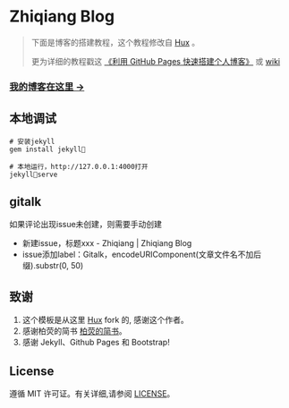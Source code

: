 # Zhiqiang Blog

> 下面是博客的搭建教程，这个教程修改自 [Hux](https://github.com/Huxpro/huxpro.github.io) 。
> 
> 更为详细的教程戳这 [《利用 GitHub Pages 快速搭建个人博客》](http://www.jianshu.com/p/e68fba58f75c) 或 [wiki](https://github.com/qiubaiying/qiubaiying.github.io/wiki/%E5%8D%9A%E5%AE%A2%E6%90%AD%E5%BB%BA%E8%AF%A6%E7%BB%86%E6%95%99%E7%A8%8B)
> 

### [我的博客在这里 &rarr;](http://xiazhiqiang.github.io)

## 本地调试

```
# 安装jekyll
gem install jekyll

# 本地运行，http://127.0.0.1:4000打开
jekyllserve
```

## gitalk

如果评论出现issue未创建，则需要手动创建
- 新建issue，标题xxx - Zhiqiang | Zhiqiang Blog
- issue添加label：Gitalk，encodeURIComponent(文章文件名不加后缀).substr(0, 50)

## 致谢

1. 这个模板是从这里 [Hux](https://github.com/Huxpro/huxpro.github.io) fork 的, 感谢这个作者。 
2. 感谢柏荧的简书 [柏荧的简书](https://www.jianshu.com/p/e68fba58f75c)。
2. 感谢 Jekyll、Github Pages 和 Bootstrap!

## License

遵循 MIT 许可证。有关详细,请参阅 [LICENSE](https://github.com/qiubaiying/qiubaiying.github.io/blob/master/LICENSE)。

